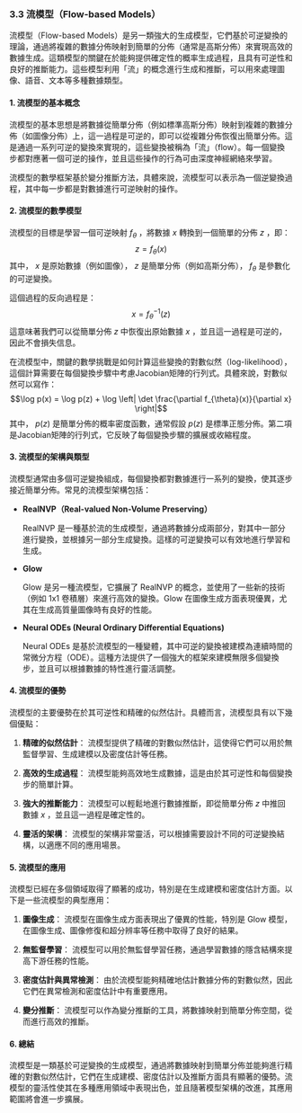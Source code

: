 ### 3.3 **流模型（Flow-based Models）**

流模型（Flow-based Models）是另一類強大的生成模型，它們基於可逆變換的理論，通過將複雜的數據分佈映射到簡單的分佈（通常是高斯分佈）來實現高效的數據生成。這類模型的關鍵在於能夠提供確定性的概率生成過程，且具有可逆性和良好的推斷能力。這些模型利用「流」的概念進行生成和推斷，可以用來處理圖像、語音、文本等多種數據類型。

#### 1. **流模型的基本概念**

流模型的基本思想是將數據從簡單分佈（例如標準高斯分佈）映射到複雜的數據分佈（如圖像分佈）上，這一過程是可逆的，即可以從複雜分佈恢復出簡單分佈。這是通過一系列可逆的變換來實現的，這些變換被稱為「流」（flow）。每一個變換步都對應著一個可逆的操作，並且這些操作的行為可由深度神經網絡來學習。

流模型的數學框架基於變分推斷方法，具體來說，流模型可以表示為一個逆變換過程，其中每一步都是對數據進行可逆映射的操作。

#### 2. **流模型的數學模型**

流模型的目標是學習一個可逆映射  $`f_{\theta}`$ ，將數據  $`x`$  轉換到一個簡單的分佈  $`z`$ ，即：
$$z = f_{\theta}(x)$$
其中， $`x`$  是原始數據（例如圖像）， $`z`$  是簡單分佈（例如高斯分佈）， $`f_{\theta}`$  是參數化的可逆變換。

這個過程的反向過程是：
$$x = f_{\theta}^{-1}(z)$$
這意味著我們可以從簡單分佈  $`z`$  中恢復出原始數據  $`x`$ ，並且這一過程是可逆的，因此不會損失信息。

在流模型中，關鍵的數學挑戰是如何計算這些變換的對數似然（log-likelihood），這個計算需要在每個變換步驟中考慮Jacobian矩陣的行列式。具體來說，對數似然可以寫作：
$$\log p(x) = \log p(z) + \log \left| \det \frac{\partial f_{\theta}(x)}{\partial x} \right|$$
其中， $`p(z)`$  是簡單分佈的概率密度函數，通常假設  $`p(z)`$  是標準正態分佈。第二項是Jacobian矩陣的行列式，它反映了每個變換步驟的擴展或收縮程度。

#### 3. **流模型的架構與類型**

流模型通常由多個可逆變換組成，每個變換都對數據進行一系列的變換，使其逐步接近簡單分佈。常見的流模型架構包括：

- **RealNVP（Real-valued Non-Volume Preserving）**
  
  RealNVP 是一種基於流的生成模型，通過將數據分成兩部分，對其中一部分進行變換，並根據另一部分生成變換。這樣的可逆變換可以有效地進行學習和生成。

- **Glow**
  
  Glow 是另一種流模型，它擴展了 RealNVP 的概念，並使用了一些新的技術（例如 1x1 卷積層）來進行高效的變換。Glow 在圖像生成方面表現優異，尤其在生成高質量圖像時有良好的性能。

- **Neural ODEs (Neural Ordinary Differential Equations)**
  
  Neural ODEs 是基於流模型的一種變體，其中可逆的變換被建模為連續時間的常微分方程（ODE）。這種方法提供了一個強大的框架來建模無限多個變換步，並且可以根據數據的特性進行靈活調整。

#### 4. **流模型的優勢**

流模型的主要優勢在於其可逆性和精確的似然估計。具體而言，流模型具有以下幾個優點：

1. **精確的似然估計**：
   流模型提供了精確的對數似然估計，這使得它們可以用於無監督學習、生成建模以及密度估計等任務。

2. **高效的生成過程**：
   流模型能夠高效地生成數據，這是由於其可逆性和每個變換步的簡單計算。

3. **強大的推斷能力**：
   流模型可以輕鬆地進行數據推斷，即從簡單分佈  $`z`$  中推回數據  $`x`$ ，並且這一過程是確定性的。

4. **靈活的架構**：
   流模型的架構非常靈活，可以根據需要設計不同的可逆變換結構，以適應不同的應用場景。

#### 5. **流模型的應用**

流模型已經在多個領域取得了顯著的成功，特別是在生成建模和密度估計方面。以下是一些流模型的典型應用：

1. **圖像生成**：
   流模型在圖像生成方面表現出了優異的性能，特別是 Glow 模型，在圖像生成、圖像修復和超分辨率等任務中取得了良好的結果。

2. **無監督學習**：
   流模型可以用於無監督學習任務，通過學習數據的隱含結構來提高下游任務的性能。

3. **密度估計與異常檢測**：
   由於流模型能夠精確地估計數據分佈的對數似然，因此它們在異常檢測和密度估計中有重要應用。

4. **變分推斷**：
   流模型可以作為變分推斷的工具，將數據映射到簡單分佈空間，從而進行高效的推斷。

#### 6. **總結**

流模型是一類基於可逆變換的生成模型，通過將數據映射到簡單分佈並能夠進行精確的對數似然估計，它們在生成建模、密度估計以及推斷方面具有顯著的優勢。流模型的靈活性使其在多種應用領域中表現出色，並且隨著模型架構的改進，其應用範圍將會進一步擴展。